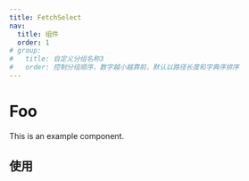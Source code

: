 ```yaml
---
title: FetchSelect
nav:
  title: 组件
  order: 1
# group:
#   title: 自定义分组名称3
#   order: 控制分组顺序，数字越小越靠前，默认以路径长度和字典序排序
---
```


# Foo

This is an example component.

## 使用

<code src="./examples/base.tsx"></code>
